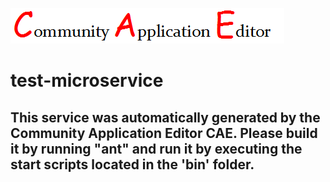 ![CAE](https://github.com/cae-test/microservice-test-microservice/blob/master/img/logo.png)  

test-microservice
===================


This service was automatically generated by the Community Application Editor CAE. Please build it by running "ant" and run it by executing the start scripts located in the 'bin' folder.
---------------
